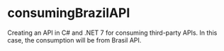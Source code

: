 # consumingBrazilAPI
Creating an API in C# and .NET 7 for consuming third-party APIs. In this case, the consumption will be from Brasil API.
